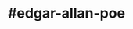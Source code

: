---
title: "#edgar-allan-poe"
hashtag: "edgar-allan-poe"
tags:
  - American
  - Author
  - Poet
  - Writer
---